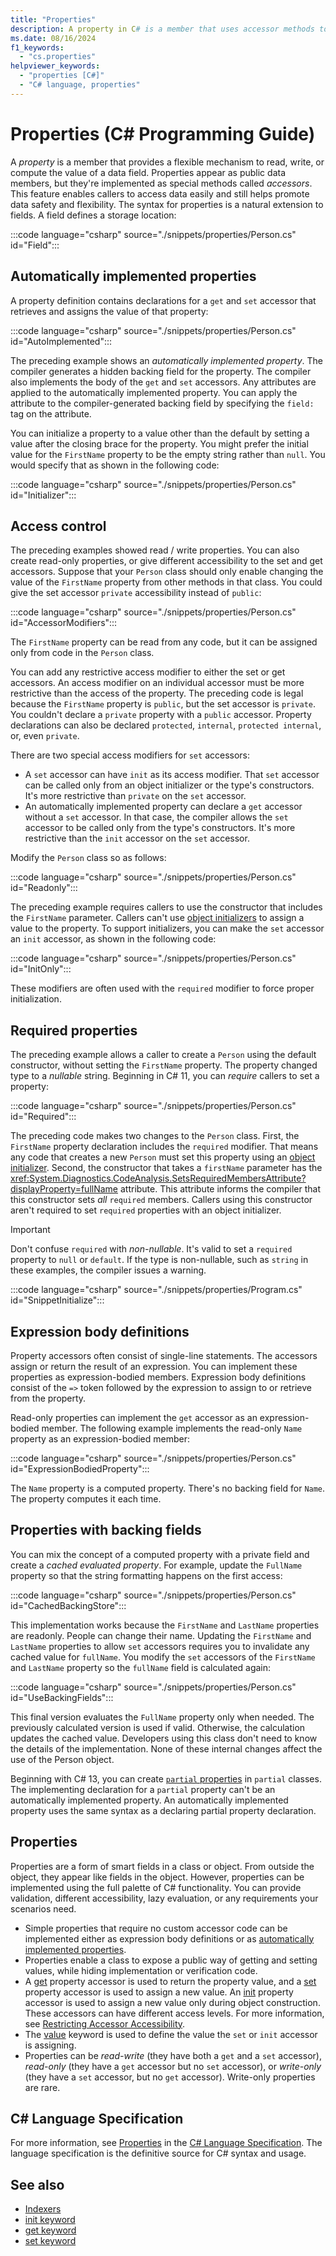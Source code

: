 ```yaml
---
title: "Properties"
description: A property in C# is a member that uses accessor methods to read, write, or compute the value of a private field as if it were a public data member.
ms.date: 08/16/2024
f1_keywords:
  - "cs.properties"
helpviewer_keywords:
  - "properties [C#]"
  - "C# language, properties"
---
```

# Properties (C# Programming Guide)

A *property* is a member that provides a flexible mechanism to read, write, or compute the value of a data field. Properties appear as public data members, but they're implemented as special methods called *accessors*. This feature enables callers to access data easily and still helps promote data safety and flexibility. The syntax for properties is a natural extension to fields. A field defines a storage location:

:::code language="csharp" source="./snippets/properties/Person.cs" id="Field":::

## Automatically implemented properties

A property definition contains declarations for a `get` and `set` accessor that retrieves and assigns the value of that property:

:::code language="csharp" source="./snippets/properties/Person.cs" id="AutoImplemented":::

The preceding example shows an *automatically implemented property*. The compiler generates a hidden backing field for the property. The compiler also implements the body of the `get` and `set` accessors. Any attributes are applied to the automatically implemented property. You can apply the attribute to the compiler-generated backing field by specifying the `field:` tag on the attribute.

You can initialize a property to a value other than the default by setting a value after the closing brace for the property. You might prefer the initial value for the `FirstName` property to be the empty string rather than `null`. You would specify that as shown in the following code:

:::code language="csharp" source="./snippets/properties/Person.cs" id="Initializer":::

## Access control

The preceding examples showed read / write properties. You can also create read-only properties, or give different accessibility to the set and get accessors. Suppose that your `Person` class should only enable changing the value of the `FirstName` property from other methods in that class. You could give the set accessor `private` accessibility instead of `public`:

:::code language="csharp" source="./snippets/properties/Person.cs" id="AccessorModifiers":::

The `FirstName` property can be read from any code, but it can be assigned only from code in the `Person` class.

You can add any restrictive access modifier to either the set or get accessors. An access modifier on an individual accessor must be more restrictive than the access of the property. The preceding code is legal because the `FirstName` property is `public`, but the set accessor is `private`. You couldn't declare a `private` property with a `public` accessor. Property declarations can also be declared `protected`, `internal`, `protected internal`, or, even `private`.

There are two special access modifiers for `set` accessors:

- A `set` accessor can have `init` as its access modifier. That `set` accessor can be called only from an object initializer or the type's constructors. It's more restrictive than `private` on the `set` accessor.
- An automatically implemented property can declare a `get` accessor without a `set` accessor. In that case, the compiler allows the `set` accessor to be called only from the type's constructors. It's more restrictive than the `init` accessor on the `set` accessor.

Modify the `Person` class so as follows:

:::code language="csharp" source="./snippets/properties/Person.cs" id="Readonly":::

The preceding example requires callers to use the constructor that includes the `FirstName` parameter. Callers can't use [object initializers](./object-and-collection-initializers.md) to assign a value to the property. To support initializers, you can make the `set` accessor an `init` accessor, as shown in the following code:

:::code language="csharp" source="./snippets/properties/Person.cs" id="InitOnly":::

These modifiers are often used with the `required` modifier to force proper initialization.

## Required properties

The preceding example allows a caller to create a `Person` using the default constructor, without setting the `FirstName` property. The property changed type to a *nullable* string. Beginning in C# 11, you can *require* callers to set a property:

:::code language="csharp" source="./snippets/properties/Person.cs" id="Required":::

The preceding code makes two changes to the `Person` class. First, the `FirstName` property declaration includes the `required` modifier. That means any code that creates a new `Person` must set this property using an [object initializer](./object-and-collection-initializers.md). Second, the constructor that takes a `firstName` parameter has the <xref:System.Diagnostics.CodeAnalysis.SetsRequiredMembersAttribute?displayProperty=fullName> attribute. This attribute informs the compiler that this constructor sets *all* `required` members. Callers using this constructor aren't required to set `required` properties with an object initializer.

> [!IMPORTANT]
> Don't confuse `required` with *non-nullable*. It's valid to set a `required` property to `null` or `default`. If the type is non-nullable, such as `string` in these examples, the compiler issues a warning.

:::code language="csharp" source="./snippets/properties/Program.cs" id="SnippetInitialize":::

## Expression body definitions

Property accessors often consist of single-line statements. The accessors assign or return the result of an expression. You can implement these properties as expression-bodied members. Expression body definitions consist of the `=>` token followed by the expression to assign to or retrieve from the property.

Read-only properties can implement the `get` accessor as an expression-bodied member. The following example implements the read-only `Name` property as an expression-bodied member:

:::code language="csharp" source="./snippets/properties/Person.cs" id="ExpressionBodiedProperty":::

The `Name` property is a computed property. There's no backing field for `Name`. The property computes it each time.

## Properties with backing fields

You can mix the concept of a computed property with a private field and create a *cached evaluated property*. For example, update the `FullName` property so that the string formatting happens on the first access:

:::code language="csharp" source="./snippets/properties/Person.cs" id="CachedBackingStore":::

This implementation works because the `FirstName` and `LastName` properties are readonly. People can change their name. Updating the `FirstName` and `LastName` properties to allow `set` accessors requires you to invalidate any cached value for `fullName`. You modify the `set` accessors of the `FirstName` and `LastName` property so the `fullName` field is calculated again:

:::code language="csharp" source="./snippets/properties/Person.cs" id="UseBackingFields":::

This final version evaluates the `FullName` property only when needed. The previously calculated version is used if valid. Otherwise, the calculation updates the cached value. Developers using this class don't need to know the details of the implementation. None of these internal changes affect the use of the Person object.

Beginning with C# 13, you can create [`partial` properties](../../language-reference/keywords/partial-member.md) in `partial` classes. The implementing declaration for a `partial` property can't be an automatically implemented property. An automatically implemented property uses the same syntax as a declaring partial property declaration.

## Properties

Properties are a form of smart fields in a class or object. From outside the object, they appear like fields in the object. However, properties can be implemented using the full palette of C# functionality. You can provide validation, different accessibility, lazy evaluation, or any requirements your scenarios need.

- Simple properties that require no custom accessor code can be implemented either as expression body definitions or as [automatically implemented properties](./auto-implemented-properties.md).
- Properties enable a class to expose a public way of getting and setting values, while hiding implementation or verification code.
- A [get](../../language-reference/keywords/get.md) property accessor is used to return the property value, and a [set](../../language-reference/keywords/set.md) property accessor is used to assign a new value. An [init](../../language-reference/keywords/init.md) property accessor is used to assign a new value only during object construction. These accessors can have different access levels. For more information, see [Restricting Accessor Accessibility](./restricting-accessor-accessibility.md).
- The [value](../../language-reference/keywords/value.md) keyword is used to define the value the `set` or `init` accessor is assigning.
- Properties can be *read-write* (they have both a `get` and a `set` accessor), *read-only* (they have a `get` accessor but no `set` accessor), or *write-only* (they have a `set` accessor, but no `get` accessor). Write-only properties are rare.

## C# Language Specification

For more information, see [Properties](~/_csharpstandard/standard/classes.md#157-properties) in the [C# Language Specification](~/_csharpstandard/standard/README.md). The language specification is the definitive source for C# syntax and usage.

## See also

- [Indexers](../indexers/index.md)
- [init keyword](../../language-reference/keywords/init.md)
- [get keyword](../../language-reference/keywords/get.md)
- [set keyword](../../language-reference/keywords/set.md)
